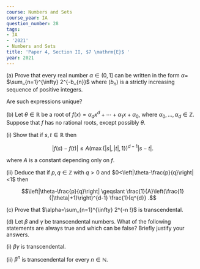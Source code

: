 ```yaml
---
course: Numbers and Sets
course_year: IA
question_number: 28
tags:
- IA
- '2021'
- Numbers and Sets
title: 'Paper 4, Section II, $7 \mathrm{E}$ '
year: 2021
---
```




(a) Prove that every real number $\alpha \in(0,1]$ can be written in the form $\alpha=$ $\sum_{n=1}^{\infty} 2^{-b_{n}}$ where $\left(b_{n}\right)$ is a strictly increasing sequence of positive integers.

Are such expressions unique?

(b) Let $\theta \in \mathbb{R}$ be a root of $f(x)=\alpha_{d} x^{d}+\cdots+\alpha_{1} x+\alpha_{0}$, where $\alpha_{0}, \ldots, \alpha_{d} \in \mathbb{Z}$. Suppose that $f$ has no rational roots, except possibly $\theta$.

(i) Show that if $s, t \in \mathbb{R}$ then

$$|f(s)-f(t)| \leqslant A(\max \{|s|,|t|, 1\})^{d-1}|s-t| .$$

where $A$ is a constant depending only on $f$.

(ii) Deduce that if $p, q \in \mathbb{Z}$ with $q>0$ and $0<\left|\theta-\frac{p}{q}\right|<1$ then

$$\left|\theta-\frac{p}{q}\right| \geqslant \frac{1}{A}\left(\frac{1}{|\theta|+1}\right)^{d-1} \frac{1}{q^{d}} .$$

(c) Prove that $\alpha=\sum_{n=1}^{\infty} 2^{-n !}$ is transcendental.

(d) Let $\beta$ and $\gamma$ be transcendental numbers. What of the following statements are always true and which can be false? Briefly justify your answers.

(i) $\beta \gamma$ is transcendental.

(ii) $\beta^{n}$ is transcendental for every $n \in \mathbb{N}$.